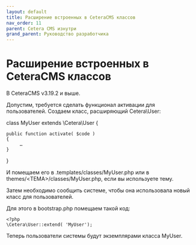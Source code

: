 ```yaml
---
layout: default
title: Расширение встроенных в CeteraCMS классов
nav_order: 11
parent: Cetera CMS изнутри
grand_parent: Руководство разработчика
---
```


# Расширение встроенных в CeteraCMS классов

В CeteraCMS v3.19.2 и выше.

Допустим, требуется сделать функционал активации для пользователей. Создаем класс, расширяющий Cetera\User:

class MyUser extends \Cetera\User {
 
    public function activate( $code )
    {
         …
    }
 
}
 

И помещаем его в .templates/classes/MyUser.php или в themes/\<ТЕМА>/classes/MyUser.php, если вы используете тему.

Затем необходимо сообщить системе, чтобы она использовала новый класс для пользователей.

Для этого в bootstrap.php помещаем такой код:

	<?php
	\Cetera\User::extend( 'MyUser');
 
Теперь пользователи системы будут экземплярами класса MyUser.